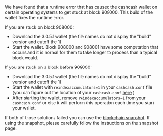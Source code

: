 We have found that a runtime error that has caused the cashcash wallet on certain operating systems to get stuck at block 908000. This build of the wallet fixes the runtime error.

If you are stuck on block 908000:
- Download the 3.0.5.1 wallet (the file names do not display the "build" version and cutoff the 1)
- Start the wallet. Block 908000 and 908001 have some computation that occurs and it is normal for them to take longer to process than a typical block would.

If you are stuck on a block before 908000:
- Download the 3.0.5.1 wallet (the file names do not display the "build" version and cutoff the 1)
- Start the wallet with `reindexaccumulators=1` in your `cashcash.conf` file (you can figure out the location of your `cashcash.conf` [here](https://cashcash.freshdesk.com/support/solutions/articles/30000004664-where-are-my-wallet-dat-blockchain-and-configuration-conf-files-located-) )
- After starting the wallet, remove `reindexaccumulators=1` from your `cashcash.conf` or else it will perform this operation each time you start your wallet.

If both of those solutions failed you can use the [blockchain snapshot](http://178.254.23.111/~pub/cashcash/Daily-Snapshots-Html/cashcash-Daily-Snapshots.html). If using the snapshot, please carefully follow the instructions on the snapshot page.